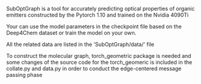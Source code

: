 SubOptGraph is a tool for accurately predicting optical properties of organic emitters constructed by the Pytorch 1.10 and trained on the Nvidia 4090Ti 

Your can use the model parameters in the checkpoint file based on the Deep4Chem dataset or train the model on your own.

All the related data are listed in the 'SubOptGraph/data/' file

To construct the molecular graph, torch_geometric package is needed and some changes of the source code for the torch_geomeric is included in the collate.py and data.py in order to conduct the edge-centered message passing phase
